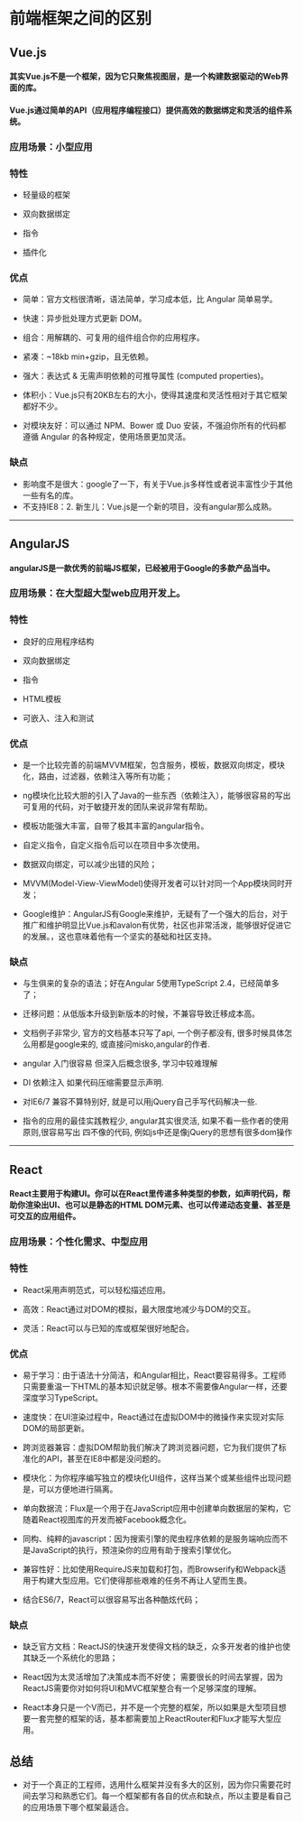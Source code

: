 # 前端框架之间的区别

## Vue.js

#### 其实Vue.js不是一个框架，因为它只聚焦视图层，是一个构建数据驱动的Web界面的库。
#### Vue.js通过简单的API（应用程序编程接口）提供高效的数据绑定和灵活的组件系统。

### 应用场景：小型应用

### 特性
* 轻量级的框架

* 双向数据绑定

* 指令

* 插件化

### 优点
* 简单：官方文档很清晰，语法简单，学习成本低，比 Angular 简单易学。

* 快速：异步批处理方式更新 DOM。

* 组合：用解耦的、可复用的组件组合你的应用程序。

* 紧凑：~18kb min+gzip，且无依赖。

* 强大：表达式 & 无需声明依赖的可推导属性 (computed properties)。

* 体积小：Vue.js只有20KB左右的大小，使得其速度和灵活性相对于其它框架都好不少。

* 对模块友好：可以通过 NPM、Bower 或 Duo 安装，不强迫你所有的代码都遵循 Angular 的各种规定，使用场景更加灵活。

### 缺点
* 影响度不是很大：google了一下，有关于Vue.js多样性或者说丰富性少于其他一些有名的库。
* 不支持IE8：2. 新生儿：Vue.js是一个新的项目，没有angular那么成熟。


***
## AngularJS
#### angularJS是一款优秀的前端JS框架，已经被用于Google的多款产品当中。

### 应用场景：在大型超大型web应用开发上。
### 特性
* 良好的应用程序结构

* 双向数据绑定

* 指令

* HTML模板

* 可嵌入、注入和测试

### 优点
* 是一个比较完善的前端MVVM框架，包含服务，模板，数据双向绑定，模块化，路由，过滤器，依赖注入等所有功能；

* ng模块化比较大胆的引入了Java的一些东西（依赖注入），能够很容易的写出可复用的代码，对于敏捷开发的团队来说非常有帮助。

* 模板功能强大丰富，自带了极其丰富的angular指令。

* 自定义指令，自定义指令后可以在项目中多次使用。

* 数据双向绑定，可以减少出错的风险；

* MVVM(Model-View-ViewModel)使得开发者可以针对同一个App模块同时开发；

* Google维护：AngularJS有Google来维护，无疑有了一个强大的后台，对于推广和维护明显比Vue.js和avalon有优势，社区也非常活泼，能够很好促进它的发展。，这也意味着他有一个坚实的基础和社区支持。

### 缺点
* 与生俱来的复杂的语法；好在Angular 5使用TypeScript 2.4，已经简单多了；

*  迁移问题：从低版本升级到新版本的时候，不兼容导致迁移成本高。

* 文档例子非常少, 官方的文档基本只写了api, 一个例子都没有, 很多时候具体怎么用都是google来的, 或直接问misko,angular的作者.

* angular 入门很容易 但深入后概念很多, 学习中较难理解

* DI 依赖注入 如果代码压缩需要显示声明.

* 对IE6/7 兼容不算特别好, 就是可以用jQuery自己手写代码解决一些.

* 指令的应用的最佳实践教程少, angular其实很灵活, 如果不看一些作者的使用原则,很容易写出 四不像的代码, 例如js中还是像jQuery的思想有很多dom操作



***
## React
####  React主要用于构建UI。你可以在React里传递多种类型的参数，如声明代码，帮助你渲染出UI、也可以是静态的HTML DOM元素、也可以传递动态变量、甚至是可交互的应用组件。

### 应用场景：个性化需求、中型应用
### 特性
* React采用声明范式，可以轻松描述应用。

* 高效：React通过对DOM的模拟，最大限度地减少与DOM的交互。

* 灵活：React可以与已知的库或框架很好地配合。

### 优点
* 易于学习：由于语法十分简洁，和Angular相比，React要容易得多。工程师只需要重温一下HTML的基本知识就足够。根本不需要像Angular一样，还要深度学习TypeScript。

* 速度快：在UI渲染过程中，React通过在虚拟DOM中的微操作来实现对实际DOM的局部更新。

* 跨浏览器兼容：虚拟DOM帮助我们解决了跨浏览器问题，它为我们提供了标准化的API，甚至在IE8中都是没问题的。

* 模块化：为你程序编写独立的模块化UI组件，这样当某个或某些组件出现问题是，可以方便地进行隔离。

* 单向数据流：Flux是一个用于在JavaScript应用中创建单向数据层的架构，它随着React视图库的开发而被Facebook概念化。

* 同构、纯粹的javascript：因为搜索引擎的爬虫程序依赖的是服务端响应而不是JavaScript的执行，预渲染你的应用有助于搜索引擎优化。

* 兼容性好：比如使用RequireJS来加载和打包，而Browserify和Webpack适用于构建大型应用。它们使得那些艰难的任务不再让人望而生畏。

* 结合ES6/7，React可以很容易写出各种酷炫代码；

### 缺点
* 缺乏官方文档：ReactJS的快速开发使得文档的缺乏，众多开发者的维护也使其缺乏一个系统化的思路；

* React因为太灵活增加了决策成本而不好使；
需要很长的时间去掌握，因为ReactJS需要你对如何将UI和MVC框架整合有一个足够深度的理解。

* React本身只是一个V而已，并不是一个完整的框架，所以如果是大型项目想要一套完整的框架的话，基本都需要加上ReactRouter和Flux才能写大型应用。


## 总结
* 对于一个真正的工程师，选用什么框架并没有多大的区别，因为你只需要花时间去学习和熟悉它们。每一个框架都有各自的优点和缺点，所以主要是看自己的应用场景下哪个框架最适合。


